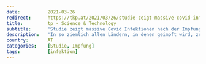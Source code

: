 ```yaml
---
date:          2021-03-26
redirect:      https://tkp.at/2021/03/26/studie-zeigt-massive-covid-infektionen-nach-der-impfung/
title:         tp - Science & Technology
subtitle:      'Studie zeigt massive Covid Infektionen nach der Impfung'
description:   'In so ziemlich allen Ländern, in denen geimpft wird, zeigen sich steigende Fallzahlen und häufig auch eine Zunahme von Todesfällen mit oder an Covid-19. In Ländern wo massiv geimpft wurde wie Israel, UK, Malta aber auch in kleinen Regionen wie Gibraltar, war der Anstieg stark und deutlich. Auch ich habe von Lesern und zuverlässigen Quellen …'
country:       AT
categories:    [Studie, Impfung]
tags:          [infektion]
---
```

